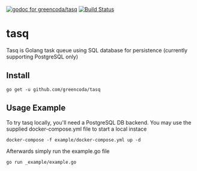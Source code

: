 [![godoc for greencoda/tasq][godoc-badge]][godoc-url]
[![Build Status][actions-badge]][actions-url]

# tasq

Tasq is Golang task queue using SQL database for persistence (currently supporting PostgreSQL only)

## Install

```shell
go get -u github.com/greencoda/tasq
```

## Usage Example

To try tasq locally, you'll need a PostgreSQL DB backend. You may use the supplied docker-compose.yml file to start a local instace
```shell
docker-compose -f example/docker-compose.yml up -d
```

Afterwards simply run the example.go file
```shell
go run _example/example.go
```

[godoc-badge]: https://pkg.go.dev/badge/github.com/greencoda/tasq
[godoc-url]: https://pkg.go.dev/github.com/greencoda/tasq
[actions-badge]: https://github.com/greencoda/tasq/actions/workflows/test.yml/badge.svg
[actions-url]: https://github.com/greencoda/tasq/actions/workflows/test.yml
